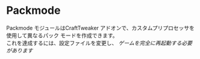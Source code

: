 # Packmode

Packmode モジュールはCraftTweaker アドオンで、カスタムプリプロセッサを使用して異なるパック モードを作成できます。  
これを達成するには、設定ファイルを変更し、 *ゲームを完全に再起動する必要があります*